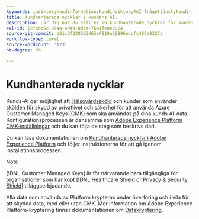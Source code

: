```yaml
---
keywords: insikter;kundinformation;kundinsikter;AAI-frågetjänst;kundinformationsfrågor;kundpoäng;kundhanterade nycklar i CAI
title: Kundhanterade nycklar i kundens AI.
description: Lär dig hur du ställer in kundhanterade nycklar för kundens AI.
exl-id: 12746c5c-094a-4d49-8d3a-7641fe0ec02a
source-git-commit: a81c3f220203d65ef810a92896edcfc489a0327a
workflow-type: tm+mt
source-wordcount: '173'
ht-degree: 0%

---
```


# Kundhanterade nycklar

Kunds-AI ger möjlighet att [Hälsovårdssköld](https://www.adobe.com/trust/compliance/hipaa-ready.html) och kunder som använder skölden för skydd av privatlivet och säkerhet för att använda Azure Customer Managed Keys (CMK) som ska användas på dina kunds AI-data. Konfigurationsprocessen är densamma som [Adobe Experience Platform CMK-inställningar](../../../landing/governance-privacy-security/customer-managed-keys/overview.md) och du kan följa de steg som beskrivs däri.

Du kan läsa dokumentationen om [Kundhanterade nycklar i Adobe Experience Platform](../../../landing/governance-privacy-security/encryption.md) och följer instruktionerna för att gå igenom installationsprocessen.

>[!NOTE]
>
>[!DNL Customer Managed Keys] är för närvarande bara tillgängliga för organisationer som har köpt [[!DNL Healthcare Shield or Privacy & Security Shield]](https://experienceleague.adobe.com/docs/blueprints-learn/architecture/vertical-blueprints/healthcare-vertical.html%3Flang%3Den) tilläggserbjudande.

Alla data som används av Platform krypteras under överföring och i vila för att skydda data, med eller utan CMK. Mer information om Adobe Experience Platform-kryptering finns i dokumentationen om [Datakryptering](../../../landing/governance-privacy-security/encryption.md).
